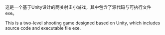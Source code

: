 这是一个基于Unity设计的两关射击小游戏，其中包含了源代码与可执行文件exe。

This is a two-level shooting game designed based on Unity, which includes source code and executable file exe.
